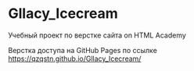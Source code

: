 # Gllacy_Icecream
Учебный проект по верстке сайта on HTML Academy

Верстка доступа на GitHub Pages по ссылке https://qzqstn.github.io/Gllacy_Icecream/
